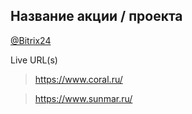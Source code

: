 ## Название акции / проекта
[@Bitrix24]()

Live URL(s)
> <https://www.coral.ru/>

> <https://www.sunmar.ru/>